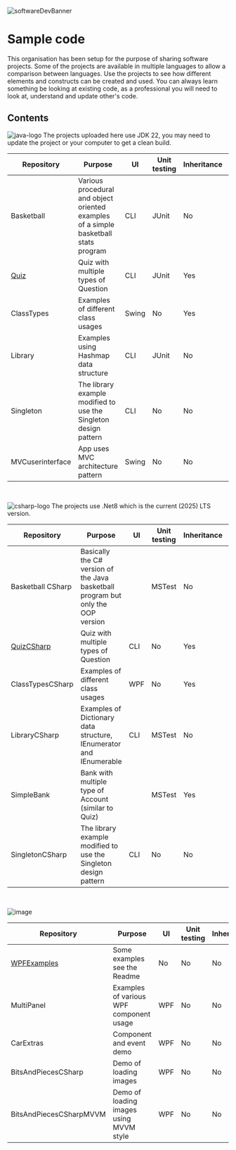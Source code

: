![softwareDevBanner](https://github.com/user-attachments/assets/fc32d27d-522c-4b6f-ac89-9ea761a9508c)

# Sample code

This organisation has been setup for the purpose of sharing software projects. Some of the projects are available in multiple languages to allow a comparison between languages.
Use the projects to see how different elements and constructs can be created and used. You can always learn something be looking at existing code, as a professional you will need to look at, 
understand and update other's code. 

## Contents


![java-logo](https://github.com/user-attachments/assets/79e1eb7b-c2e4-475a-9c4d-1c8208cee2b5) The projects uploaded here use JDK 22, you may need to update the project or your computer to get a clean build.

| Repository | Purpose | UI | Unit testing | Inheritance | Interfaces |
|---|---|---|---|---|---|
| Basketball | Various procedural and object oriented examples of a simple basketball stats program | CLI | JUnit | No | Yes |
| [Quiz](https://github.com/NClan-HND/QuizJava) | Quiz with multiple types of Question | CLI | JUnit | Yes | No |
| ClassTypes | Examples of different class usages | Swing | No | Yes | Yes |
| Library | Examples using Hashmap data structure | CLI | JUnit | No | No |
| Singleton | The library example modified to use the Singleton design pattern | CLI | No | No | Yes |
| MVCuserinterface | App uses MVC architecture pattern | Swing | No | No | No |

<br>

![csharp-logo](https://github.com/user-attachments/assets/cdbc216e-8e15-46d7-9753-218ace34f6fd) The projects use .Net8 which is the current (2025) LTS version. 

| Repository | Purpose | UI | Unit testing | Inheritance | Interfaces |
|---|---|---|---|---|---|
| Basketball CSharp | Basically the C# version of the Java basketball program but only the OOP version | | MSTest | No | Yes |
| [QuizCSharp](https://github.com/NClan-HND/QuizCSharp) | Quiz with multiple types of Question | CLI | No | Yes | No |
| ClassTypesCSharp | Examples of different class usages | WPF | No | Yes | Yes |
| LibraryCSharp | Examples of Dictionary data structure, IEnumerator and IEnumerable | CLI | MSTest | No | Yes |
| SimpleBank | Bank with multiple type of Account (similar to Quiz) | | MSTest| Yes | Yes |
| SingletonCSharp | The library example modified to use the Singleton design pattern | CLI | No | No | Yes |

<br>

![image](https://github.com/user-attachments/assets/e4930e53-815c-4eea-94e5-a7db15ca0a5f)

| Repository | Purpose | UI | Unit testing | Inhertiance | Interfaces |
|---|---|---|---|---|---|
| [WPFExamples](https://github.com/NClan-HND/WPFExamples) | Some examples see the Readme | No | No | No | No |
| MultiPanel | Examples of various WPF component usage | WPF | No | No | No |
| CarExtras | Component and event demo | WPF | No | No | Yes (3rd party |
| BitsAndPiecesCSharp | Demo of loading images | WPF | No | No | No |
| BitsAndPiecesCSharpMVVM | Demo of loading images using MVVM style | WPF | No | No | No |

